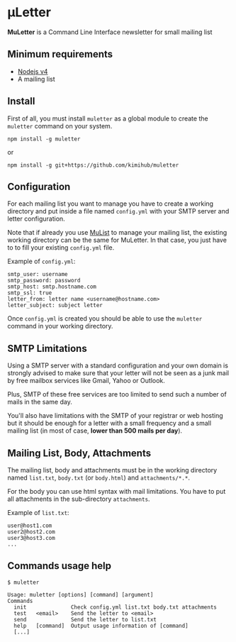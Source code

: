# µLetter
**MuLetter** is a Command Line Interface newsletter for small mailing list

## Minimum requirements

- [Nodejs v4](https://nodejs.org)
- A mailing list

## Install

First of all, you must install `muletter` as a global module to create the `muletter` command on your system.

    npm install -g muletter

or

    npm install -g git+https://github.com/kimihub/muletter


## Configuration

For each mailing list you want to manage you have to create a working directory and put inside a file named `config.yml` with your SMTP server and letter configuration.

Note that if already you use [MuList](https://github.com/kimihub/mulist) to manage your mailing list, the existing working directory can be the same for MuLetter. In that case, you just have to to fill your existing `config.yml` file.

Example of `config.yml`:

    smtp_user: username
    smtp_password: password
    smtp_host: smtp.hostname.com
    smtp_ssl: true
    letter_from: letter name <username@hostname.com>
    letter_subject: subject letter


Once `config.yml` is created you should be able to use the `muletter` command in your working directory.

## SMTP Limitations

Using a SMTP server with a standard configuration and your own domain is strongly advised to make sure that your letter will not be seen as a junk mail by free mailbox services like Gmail, Yahoo or Outlook. 

Plus, SMTP of these free services are too limited to send such a number of mails in the same day. 

You'll also have limitations with the SMTP of your registrar or web hosting but it should be enough for a letter with a small frequency and a small mailing list (in most of case, **lower than 500 mails per day**).

## Mailing List, Body, Attachments

The mailing list, body and attachments must be in the working directory named `list.txt`, `body.txt` (or `body.html`) and `attachments/*.*`.

For the body you can use html syntax with mail limitations. You have to put all attachments in the sub-directory `attachments`.

Example of `list.txt`:

    user@host1.com
    user2@host2.com
    user3@host3.com
    ...

## Commands usage help

    $ muletter

    Usage: muletter [options] [command] [argument]
    Commands 
      init              Check config.yml list.txt body.txt attachments
      test   <email>    Send the letter to <email>
      send              Send the letter to list.txt
      help   [command]  Output usage information of [command]
      [...]

